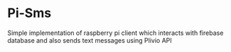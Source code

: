 # Pi-Sms
Simple implementation of raspberry pi client which interacts with firebase database and also sends text messages using Plivio API
